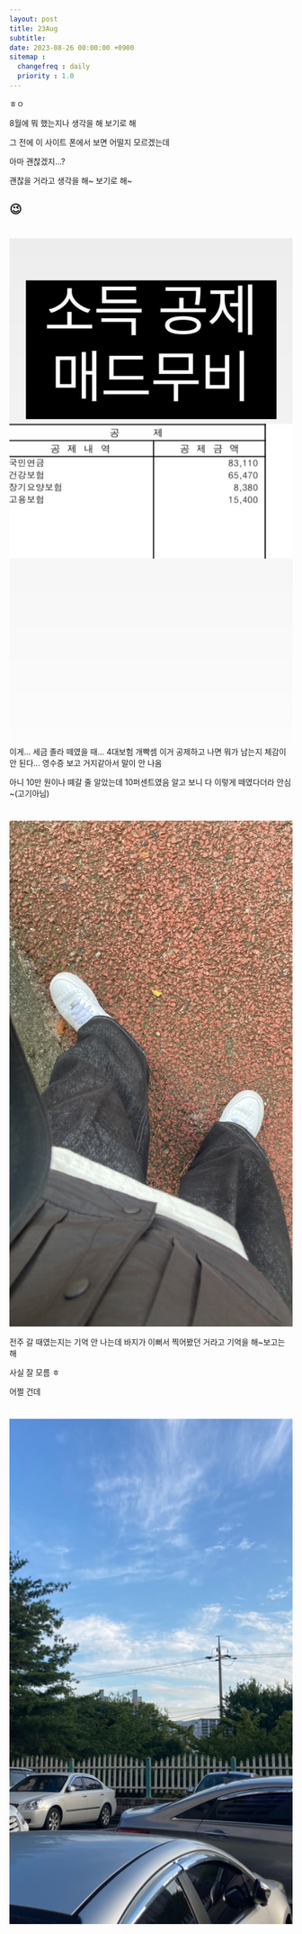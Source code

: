 ```yaml
---
layout: post
title: 23Aug
subtitle: 
date: 2023-08-26 00:00:00 +0900
sitemap :
  changefreq : daily
  priority : 1.0
---
```


ㅎㅇ  

8월에 뭐 했는지나 생각을 해 보기로 해  

그 전에 이 사이트 폰에서 보면 어떨지 모르겠는데  

아마 괜찮겠지...?  

괜찮을 거라고 생각을 해~ 보기로 해~  

## 😉

#  

![](../assets/images/230826_1/KakaoTalk_20230826_010758566_02.jpg)
이게... 세금 졸라 떼였을 때... 4대보험 개빡셈 이거 공제하고 나면 뭐가 남는지 체감이 안 된다... 영수증 보고 거지같아서 말이 안 나옴  

아니 10만 원이나 뗴갈 줄 알았는데 10퍼센트였음 알고 보니 다 이렇게 떼였다더라 안심~(고기아님)


#  
  

![](../assets/images/230826_1/KakaoTalk_20230826_010758566_01.jpg)

  
전주 갈 때였는지는 기억 안 나는데 바지가 이뻐서 찍어봤던 거라고 기억을 해~보고는 해  

사실 잘 모름 ㅎ  

어쩔 건데  

#  

![](../assets/images/230826_1/KakaoTalk_20230826_010758566_03.jpg)



